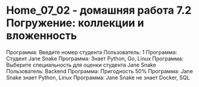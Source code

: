 # Home_07_02 - домашняя работа 7.2 Погружение: коллекции и вложенность
Программа: Введите номер студента
Пользователь: 1
Программа: Студент Jane Snake
Программа: Знает Python, Go, Linux
Программа: Выберите специальность для оценки студента Jane Snake
Пользователь: Backend
Программа: Пригодность 50%
Программа: Jane Snake знает Python, Linux
Программа: Jane Snake не знает Docker, SQL
